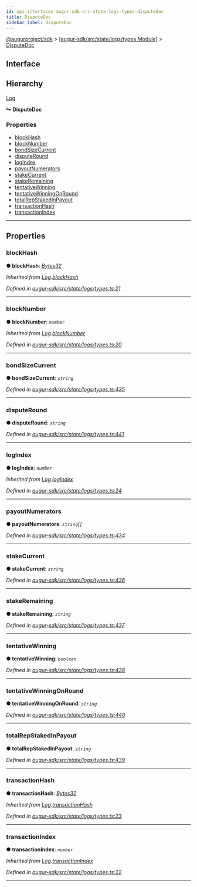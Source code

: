 ```yaml
---
id: api-interfaces-augur-sdk-src-state-logs-types-disputedoc
title: DisputeDoc
sidebar_label: DisputeDoc
---
```


[@augurproject/sdk](api-readme.md) > [[augur-sdk/src/state/logs/types Module]](api-modules-augur-sdk-src-state-logs-types-module.md) > [DisputeDoc](api-interfaces-augur-sdk-src-state-logs-types-disputedoc.md)

## Interface

## Hierarchy

 [Log](api-interfaces-augur-sdk-src-state-logs-types-log.md)

**↳ DisputeDoc**

### Properties

* [blockHash](api-interfaces-augur-sdk-src-state-logs-types-disputedoc.md#blockhash)
* [blockNumber](api-interfaces-augur-sdk-src-state-logs-types-disputedoc.md#blocknumber)
* [bondSizeCurrent](api-interfaces-augur-sdk-src-state-logs-types-disputedoc.md#bondsizecurrent)
* [disputeRound](api-interfaces-augur-sdk-src-state-logs-types-disputedoc.md#disputeround)
* [logIndex](api-interfaces-augur-sdk-src-state-logs-types-disputedoc.md#logindex)
* [payoutNumerators](api-interfaces-augur-sdk-src-state-logs-types-disputedoc.md#payoutnumerators)
* [stakeCurrent](api-interfaces-augur-sdk-src-state-logs-types-disputedoc.md#stakecurrent)
* [stakeRemaining](api-interfaces-augur-sdk-src-state-logs-types-disputedoc.md#stakeremaining)
* [tentativeWinning](api-interfaces-augur-sdk-src-state-logs-types-disputedoc.md#tentativewinning)
* [tentativeWinningOnRound](api-interfaces-augur-sdk-src-state-logs-types-disputedoc.md#tentativewinningonround)
* [totalRepStakedInPayout](api-interfaces-augur-sdk-src-state-logs-types-disputedoc.md#totalrepstakedinpayout)
* [transactionHash](api-interfaces-augur-sdk-src-state-logs-types-disputedoc.md#transactionhash)
* [transactionIndex](api-interfaces-augur-sdk-src-state-logs-types-disputedoc.md#transactionindex)

---

## Properties

<a id="blockhash"></a>

###  blockHash

**● blockHash**: *[Bytes32](api-modules-augur-sdk-src-state-logs-types-module.md#bytes32)*

*Inherited from [Log](api-interfaces-augur-sdk-src-state-logs-types-log.md).[blockHash](api-interfaces-augur-sdk-src-state-logs-types-log.md#blockhash)*

*Defined in [augur-sdk/src/state/logs/types.ts:21](https://github.com/AugurProject/augur/blob/304ca83772/packages/augur-sdk/src/state/logs/types.ts#L21)*

___
<a id="blocknumber"></a>

###  blockNumber

**● blockNumber**: *`number`*

*Inherited from [Log](api-interfaces-augur-sdk-src-state-logs-types-log.md).[blockNumber](api-interfaces-augur-sdk-src-state-logs-types-log.md#blocknumber)*

*Defined in [augur-sdk/src/state/logs/types.ts:20](https://github.com/AugurProject/augur/blob/304ca83772/packages/augur-sdk/src/state/logs/types.ts#L20)*

___
<a id="bondsizecurrent"></a>

###  bondSizeCurrent

**● bondSizeCurrent**: *`string`*

*Defined in [augur-sdk/src/state/logs/types.ts:435](https://github.com/AugurProject/augur/blob/304ca83772/packages/augur-sdk/src/state/logs/types.ts#L435)*

___
<a id="disputeround"></a>

###  disputeRound

**● disputeRound**: *`string`*

*Defined in [augur-sdk/src/state/logs/types.ts:441](https://github.com/AugurProject/augur/blob/304ca83772/packages/augur-sdk/src/state/logs/types.ts#L441)*

___
<a id="logindex"></a>

###  logIndex

**● logIndex**: *`number`*

*Inherited from [Log](api-interfaces-augur-sdk-src-state-logs-types-log.md).[logIndex](api-interfaces-augur-sdk-src-state-logs-types-log.md#logindex)*

*Defined in [augur-sdk/src/state/logs/types.ts:24](https://github.com/AugurProject/augur/blob/304ca83772/packages/augur-sdk/src/state/logs/types.ts#L24)*

___
<a id="payoutnumerators"></a>

###  payoutNumerators

**● payoutNumerators**: *`string`[]*

*Defined in [augur-sdk/src/state/logs/types.ts:434](https://github.com/AugurProject/augur/blob/304ca83772/packages/augur-sdk/src/state/logs/types.ts#L434)*

___
<a id="stakecurrent"></a>

###  stakeCurrent

**● stakeCurrent**: *`string`*

*Defined in [augur-sdk/src/state/logs/types.ts:436](https://github.com/AugurProject/augur/blob/304ca83772/packages/augur-sdk/src/state/logs/types.ts#L436)*

___
<a id="stakeremaining"></a>

###  stakeRemaining

**● stakeRemaining**: *`string`*

*Defined in [augur-sdk/src/state/logs/types.ts:437](https://github.com/AugurProject/augur/blob/304ca83772/packages/augur-sdk/src/state/logs/types.ts#L437)*

___
<a id="tentativewinning"></a>

###  tentativeWinning

**● tentativeWinning**: *`boolean`*

*Defined in [augur-sdk/src/state/logs/types.ts:438](https://github.com/AugurProject/augur/blob/304ca83772/packages/augur-sdk/src/state/logs/types.ts#L438)*

___
<a id="tentativewinningonround"></a>

###  tentativeWinningOnRound

**● tentativeWinningOnRound**: *`string`*

*Defined in [augur-sdk/src/state/logs/types.ts:440](https://github.com/AugurProject/augur/blob/304ca83772/packages/augur-sdk/src/state/logs/types.ts#L440)*

___
<a id="totalrepstakedinpayout"></a>

###  totalRepStakedInPayout

**● totalRepStakedInPayout**: *`string`*

*Defined in [augur-sdk/src/state/logs/types.ts:439](https://github.com/AugurProject/augur/blob/304ca83772/packages/augur-sdk/src/state/logs/types.ts#L439)*

___
<a id="transactionhash"></a>

###  transactionHash

**● transactionHash**: *[Bytes32](api-modules-augur-sdk-src-state-logs-types-module.md#bytes32)*

*Inherited from [Log](api-interfaces-augur-sdk-src-state-logs-types-log.md).[transactionHash](api-interfaces-augur-sdk-src-state-logs-types-log.md#transactionhash)*

*Defined in [augur-sdk/src/state/logs/types.ts:23](https://github.com/AugurProject/augur/blob/304ca83772/packages/augur-sdk/src/state/logs/types.ts#L23)*

___
<a id="transactionindex"></a>

###  transactionIndex

**● transactionIndex**: *`number`*

*Inherited from [Log](api-interfaces-augur-sdk-src-state-logs-types-log.md).[transactionIndex](api-interfaces-augur-sdk-src-state-logs-types-log.md#transactionindex)*

*Defined in [augur-sdk/src/state/logs/types.ts:22](https://github.com/AugurProject/augur/blob/304ca83772/packages/augur-sdk/src/state/logs/types.ts#L22)*

___


